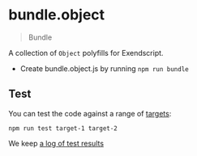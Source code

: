 # bundle.object

> Bundle

A collection of `Object` polyfills for Exendscript.

- Create bundle.object.js by running `npm run bundle`

## Test

You can test the code against a range of [targets](https://github.com/nbqx/fakestk/blob/master/resources/versions.json):

    npm run test target-1 target-2

We keep [a log of test results](./test/results_log.md)
